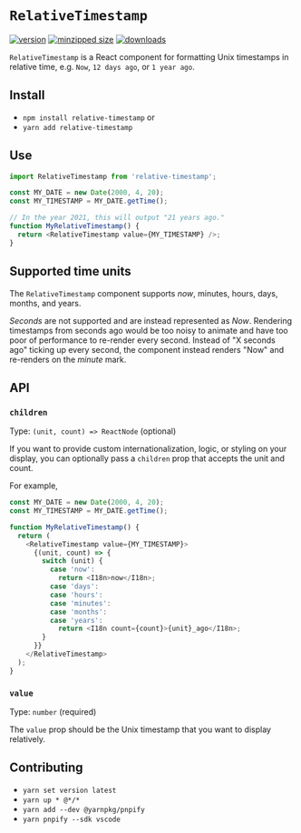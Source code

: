 # `RelativeTimestamp`

[![version](https://img.shields.io/npm/v/relative-timestamp.svg)](https://www.npmjs.com/package/relative-timestamp)
[![minzipped size](https://img.shields.io/bundlephobia/minzip/relative-timestamp.svg)](https://www.npmjs.com/package/relative-timestamp)
[![downloads](https://img.shields.io/npm/dt/relative-timestamp.svg)](https://www.npmjs.com/package/relative-timestamp)

`RelativeTimestamp` is a React component for formatting Unix timestamps in
relative time, e.g. `Now`, `12 days ago`, or `1 year ago`.

## Install

- `npm install relative-timestamp` or
- `yarn add relative-timestamp`

## Use

```javascript
import RelativeTimestamp from 'relative-timestamp';

const MY_DATE = new Date(2000, 4, 20);
const MY_TIMESTAMP = MY_DATE.getTime();

// In the year 2021, this will output "21 years ago."
function MyRelativeTimestamp() {
  return <RelativeTimestamp value={MY_TIMESTAMP} />;
}
```

## Supported time units

The `RelativeTimestamp` component supports _now_, minutes, hours, days, months,
and years.

_Seconds_ are not supported and are instead represented as _Now_. Rendering
timestamps from seconds ago would be too noisy to animate and have too poor of
performance to re-render every second. Instead of "X seconds ago" ticking up
every second, the component instead renders "Now" and re-renders on the _minute_
mark.

## API

### `children`

Type: `(unit, count) => ReactNode` (optional)

If you want to provide custom internationalization, logic, or styling on your
display, you can optionally pass a `children` prop that accepts the unit and
count.

For example,

```javascript
const MY_DATE = new Date(2000, 4, 20);
const MY_TIMESTAMP = MY_DATE.getTime();

function MyRelativeTimestamp() {
  return (
    <RelativeTimestamp value={MY_TIMESTAMP}>
      {(unit, count) => {
        switch (unit) {
          case 'now':
            return <I18n>now</I18n>;
          case 'days':
          case 'hours':
          case 'minutes':
          case 'months':
          case 'years':
            return <I18n count={count}>{unit}_ago</I18n>;
        }
      }}
    </RelativeTimestamp>
  );
}
```

### `value`

Type: `number` (required)

The `value` prop should be the Unix timestamp that you want to display
relatively.

## Contributing

- `yarn set version latest`
- `yarn up * @*/*`
- `yarn add --dev @yarnpkg/pnpify`
- `yarn pnpify --sdk vscode`
